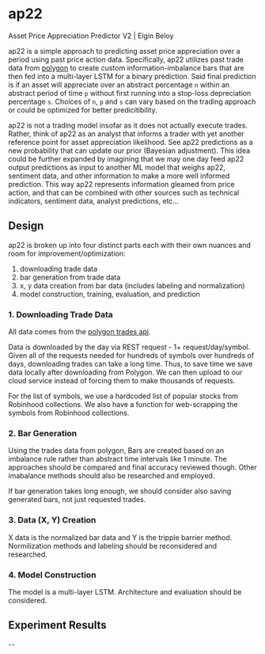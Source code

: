 # ap22 

Asset Price Appreciation Predictor V2 | Elgin Beloy

ap22 is a simple approach to predicting asset price appreciation over a period
using past price action data. Specifically, ap22 utilizes past trade data from
[polygon](https://polygon.io) to create custom information-imbalance bars that 
are then fed into a multi-layer LSTM for a binary prediction. Said final 
prediction is if an asset will appreciate over an abstract percentage `n` 
within an abstract period of time `p` without first running into a stop-loss 
depreciation percentage `s`. Choices of `n`, `p` and `s` can vary based on the 
trading approach or could be optimized for better predicitibility. 

ap22 is not a trading model insofar as it does not actually execute trades. 
Rather, think of ap22 as an analyst that informs a trader with yet another
reference point for asset appreciation likelihood. See ap22 predictions
as a new probability that can update our prior (Bayesian adjustment). This idea
could be further expanded by imagining that we may one day feed ap22 output
predictions as input to another ML model that weighs ap22, sentiment data, and 
other information to make a more well informed prediction. This way ap22
represents information gleamed from price action, and that can be combined
with other sources such as technical indicators, sentiment data, analyst 
predictions, etc...

## Design 

ap22 is broken up into four distinct parts each with their own nuances
and room for improvement/optimization:
1. downloading trade data
2. bar generation from trade data
3. x, y data creation from bar data (includes labeling and normalization)
4. model construction, training, evaluation, and prediction 

### 1. Downloading Trade Data

All data comes from the 
[polygon trades api](https://polygon.io/docs/get_v2_ticks_stocks_trades__ticker___date__anchor).

Data is downloaded by the day via REST request - 1+ request/day/symbol. 
Given all of the requests needed for hundreds of symbols over hundreds of days,
downloading trades can take a long time. Thus, to save time we save data 
locally after downloading from Polygon. We can then upload to our cloud 
service instead of forcing them to make thousands of requests.

For the list of symbols, we use a hardcoded list of popular stocks from 
Robinhood collections. We also have a function for web-scrapping the 
symbols from Robinhood collections.

### 2. Bar Generation

Using the trades data from polygon, Bars are created based on an imbalance rule
rather than abstract time intervals like 1 minute. The approaches should be 
compared and final accuracy reviewed though. Other imabalance methods should
also be researched and employed. 

If bar generation takes long enough, we should consider also saving generated
bars, not just requested trades.

### 3. Data (X, Y) Creation

X data is the normalized bar data and Y is the tripple barrier method. 
Normilization methods and labeling should be reconsidered and researched. 

### 4. Model Construction

The model is a multi-layer LSTM. Architecture and evaluation should be considered.

## Experiment Results

--